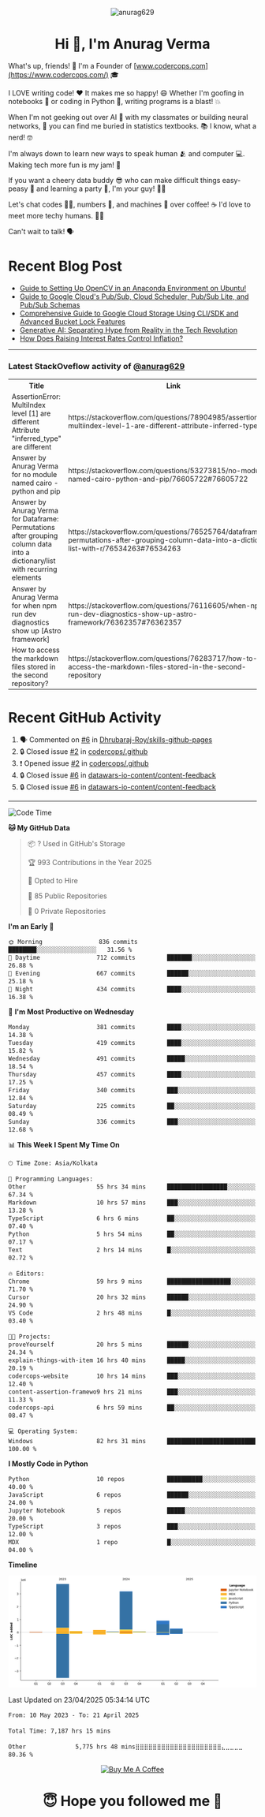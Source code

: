 

<p align="center"> <img src="https://komarev.com/ghpvc/?username=anurag629&label=Profile%20views&color=0e75b6&style=flat" alt="anurag629" /> </p>

<h1 align="center">Hi 👋, I'm Anurag Verma</h1>

What's up, friends! 👋 I'm a Founder of [www.codercops.com](https://www.codercops.com/) 🎓

I LOVE writing code! ❤️ It makes me so happy! 😄 Whether I'm goofing in notebooks 📓 or coding in Python 🐍, writing programs is a blast! 💥

When I'm not geeking out over AI 🤖 with my classmates or building neural networks, 🧠 you can find me buried in statistics textbooks. 📚 I know, what a nerd! 🤓

I'm always down to learn new ways to speak human 🫂 and computer 💻. Making tech more fun is my jam! 🍇

If you want a cheery data buddy 😎 who can make difficult things easy-peasy 🥝 and learning a party 🎉, I'm your guy! 🙋‍♂️

Let's chat codes 👨‍💻, numbers 🧮, and machines 🤖 over coffee! ☕ I'd love to meet more techy humans. 💁‍♂️

Can't wait to talk! 🗣️

# Recent Blog Post

<!-- BLOG-POST-LIST:START -->
- [Guide to Setting Up OpenCV in an Anaconda Environment on Ubuntu!](https://codercops.tech/blog/computer-vision-bootcamp/Guide-to-Setting-Up-OpenCV-in-an-Anaconda-Environment-on-Ubuntu!)
- [Guide to Google Cloud&#39;s Pub/Sub, Cloud Scheduler, Pub/Sub Lite, and Pub/Sub Schemas](https://codercops.tech/blog/google-cloud/Google-Clouds-Pub-Sub-Cloud-Scheduler-Pub-Sub-Lite-and-Pub-Sub-Schemas)
- [Comprehensive Guide to Google Cloud Storage Using CLI/SDK and Advanced Bucket Lock Features](https://codercops.tech/blog/google-cloud/Google-Cloud-Storage-Using-CLI-SDK-and-Advanced-Bucket-Lock-Features)
- [Generative AI: Separating Hype from Reality in the Tech Revolution](https://codercops.tech/blog/tech-latest-updates/generative-ai-seperating-hype-from-reality-in-the-tech-revolution)
- [How Does Raising Interest Rates Control Inflation?](https://codercops.tech/blog/startup-unicorn/how-does-raising-interest-rates-control-inflation)
<!-- BLOG-POST-LIST:END -->

---

### Latest StackOveflow activity of [@anurag629](https://github.com/anurag629)
<table>
  <tr><th>Title</th><th>Link</th></tr>
  <!-- STACKOVERFLOW:START --><tr><td>AssertionError: MultiIndex level [1] are different Attribute &quot;inferred_type&quot; are different</td><td>https://stackoverflow.com/questions/78904985/assertionerror-multiindex-level-1-are-different-attribute-inferred-type-are</td></tr><tr><td>Answer by Anurag Verma for no module named cairo - python and pip</td><td>https://stackoverflow.com/questions/53273815/no-module-named-cairo-python-and-pip/76605722#76605722</td></tr><tr><td>Answer by Anurag Verma for Dataframe: Permutations after grouping column data into a dictionary/list with recurring elements</td><td>https://stackoverflow.com/questions/76525764/dataframe-permutations-after-grouping-column-data-into-a-dictionary-list-with-r/76534263#76534263</td></tr><tr><td>Answer by Anurag Verma for when npm run dev diagnostics show up [Astro framework]</td><td>https://stackoverflow.com/questions/76116605/when-npm-run-dev-diagnostics-show-up-astro-framework/76362357#76362357</td></tr><tr><td>How to access the markdown files stored in the second repository?</td><td>https://stackoverflow.com/questions/76283717/how-to-access-the-markdown-files-stored-in-the-second-repository</td></tr><!-- STACKOVERFLOW:END -->
</table>

# Recent GitHub Activity
<!--START_SECTION:activity-->
1. 🗣 Commented on [#6](https://github.com/Dhrubaraj-Roy/skills-github-pages/issues/6#issuecomment-2816675607) in [Dhrubaraj-Roy/skills-github-pages](https://github.com/Dhrubaraj-Roy/skills-github-pages)
2. 🔒 Closed issue [#2](https://github.com/codercops/.github/issues/2) in [codercops/.github](https://github.com/codercops/.github)
3. ❗ Opened issue [#2](https://github.com/codercops/.github/issues/2) in [codercops/.github](https://github.com/codercops/.github)
4. 🔒 Closed issue [#6](https://github.com/datawars-io-content/content-feedback/issues/6) in [datawars-io-content/content-feedback](https://github.com/datawars-io-content/content-feedback)
5. 🔒 Closed issue [#6](https://github.com/datawars-io-content/content-feedback/issues/6) in [datawars-io-content/content-feedback](https://github.com/datawars-io-content/content-feedback)
<!--END_SECTION:activity-->

---

<!--START_SECTION:waka-->
![Code Time](http://img.shields.io/badge/Code%20Time-7%2C187%20hrs%2015%20mins-blue)

**🐱 My GitHub Data** 

> 📦 ? Used in GitHub's Storage 
 > 
> 🏆 993 Contributions in the Year 2025
 > 
> 💼 Opted to Hire
 > 
> 📜 85 Public Repositories 
 > 
> 🔑 0 Private Repositories 
 > 
**I'm an Early 🐤** 

```text
🌞 Morning                836 commits         ████████░░░░░░░░░░░░░░░░░   31.56 % 
🌆 Daytime                712 commits         ███████░░░░░░░░░░░░░░░░░░   26.88 % 
🌃 Evening                667 commits         ██████░░░░░░░░░░░░░░░░░░░   25.18 % 
🌙 Night                  434 commits         ████░░░░░░░░░░░░░░░░░░░░░   16.38 % 
```
📅 **I'm Most Productive on Wednesday** 

```text
Monday                   381 commits         ████░░░░░░░░░░░░░░░░░░░░░   14.38 % 
Tuesday                  419 commits         ████░░░░░░░░░░░░░░░░░░░░░   15.82 % 
Wednesday                491 commits         █████░░░░░░░░░░░░░░░░░░░░   18.54 % 
Thursday                 457 commits         ████░░░░░░░░░░░░░░░░░░░░░   17.25 % 
Friday                   340 commits         ███░░░░░░░░░░░░░░░░░░░░░░   12.84 % 
Saturday                 225 commits         ██░░░░░░░░░░░░░░░░░░░░░░░   08.49 % 
Sunday                   336 commits         ███░░░░░░░░░░░░░░░░░░░░░░   12.68 % 
```


📊 **This Week I Spent My Time On** 

```text
🕑︎ Time Zone: Asia/Kolkata

💬 Programming Languages: 
Other                    55 hrs 34 mins      █████████████████░░░░░░░░   67.34 % 
Markdown                 10 hrs 57 mins      ███░░░░░░░░░░░░░░░░░░░░░░   13.28 % 
TypeScript               6 hrs 6 mins        ██░░░░░░░░░░░░░░░░░░░░░░░   07.40 % 
Python                   5 hrs 54 mins       ██░░░░░░░░░░░░░░░░░░░░░░░   07.17 % 
Text                     2 hrs 14 mins       █░░░░░░░░░░░░░░░░░░░░░░░░   02.72 % 

🔥 Editors: 
Chrome                   59 hrs 9 mins       ██████████████████░░░░░░░   71.70 % 
Cursor                   20 hrs 32 mins      ██████░░░░░░░░░░░░░░░░░░░   24.90 % 
VS Code                  2 hrs 48 mins       █░░░░░░░░░░░░░░░░░░░░░░░░   03.40 % 

🐱‍💻 Projects: 
proveYourself            20 hrs 5 mins       ██████░░░░░░░░░░░░░░░░░░░   24.34 % 
explain-things-with-item 16 hrs 40 mins      █████░░░░░░░░░░░░░░░░░░░░   20.19 % 
codercops-website        10 hrs 14 mins      ███░░░░░░░░░░░░░░░░░░░░░░   12.40 % 
content-assertion-framewo9 hrs 21 mins       ███░░░░░░░░░░░░░░░░░░░░░░   11.33 % 
codercops-api            6 hrs 59 mins       ██░░░░░░░░░░░░░░░░░░░░░░░   08.47 % 

💻 Operating System: 
Windows                  82 hrs 31 mins      █████████████████████████   100.00 % 
```

**I Mostly Code in Python** 

```text
Python                   10 repos            ██████████░░░░░░░░░░░░░░░   40.00 % 
JavaScript               6 repos             ██████░░░░░░░░░░░░░░░░░░░   24.00 % 
Jupyter Notebook         5 repos             █████░░░░░░░░░░░░░░░░░░░░   20.00 % 
TypeScript               3 repos             ███░░░░░░░░░░░░░░░░░░░░░░   12.00 % 
MDX                      1 repo              █░░░░░░░░░░░░░░░░░░░░░░░░   04.00 % 
```



**Timeline**

![Lines of Code chart](https://raw.githubusercontent.com/anurag629/anurag629/main/assets/bar_graph.png)


 Last Updated on 23/04/2025 05:34:14 UTC
<!--END_SECTION:waka-->

<!--START_SECTION:waka-simple-->

```text
From: 10 May 2023 - To: 21 April 2025

Total Time: 7,187 hrs 15 mins

Other              5,775 hrs 48 mins⣿⣿⣿⣿⣿⣿⣿⣿⣿⣿⣿⣿⣿⣿⣿⣿⣿⣿⣿⣿⣄⣀⣀⣀⣀   80.36 %
```

<!--END_SECTION:waka-simple-->

<p align="center"> 
<a href="https://www.buymeacoffee.com/anurag629" target="_blank"><img src="https://cdn.buymeacoffee.com/buttons/default-orange.png" alt="Buy Me A Coffee" height="60" width="250"></a>
</p>


<h1 align="center"> 😇 Hope you followed me 🥰  </h1>
